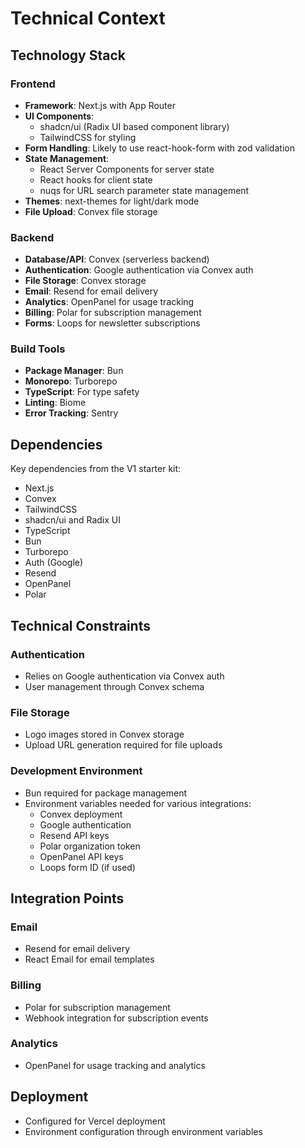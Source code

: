 # Technical Context

## Technology Stack

### Frontend
- **Framework**: Next.js with App Router
- **UI Components**:
  - shadcn/ui (Radix UI based component library)
  - TailwindCSS for styling
- **Form Handling**: Likely to use react-hook-form with zod validation
- **State Management**:
  - React Server Components for server state
  - React hooks for client state
  - nuqs for URL search parameter state management
- **Themes**: next-themes for light/dark mode
- **File Upload**: Convex file storage

### Backend
- **Database/API**: Convex (serverless backend)
- **Authentication**: Google authentication via Convex auth
- **File Storage**: Convex storage
- **Email**: Resend for email delivery
- **Analytics**: OpenPanel for usage tracking
- **Billing**: Polar for subscription management
- **Forms**: Loops for newsletter subscriptions

### Build Tools
- **Package Manager**: Bun
- **Monorepo**: Turborepo
- **TypeScript**: For type safety
- **Linting**: Biome
- **Error Tracking**: Sentry

## Dependencies
Key dependencies from the V1 starter kit:
- Next.js
- Convex
- TailwindCSS
- shadcn/ui and Radix UI
- TypeScript
- Bun
- Turborepo
- Auth (Google)
- Resend
- OpenPanel
- Polar

## Technical Constraints

### Authentication
- Relies on Google authentication via Convex auth
- User management through Convex schema

### File Storage
- Logo images stored in Convex storage
- Upload URL generation required for file uploads

### Development Environment
- Bun required for package management
- Environment variables needed for various integrations:
  - Convex deployment
  - Google authentication
  - Resend API keys
  - Polar organization token
  - OpenPanel API keys
  - Loops form ID (if used)

## Integration Points

### Email
- Resend for email delivery
- React Email for email templates

### Billing
- Polar for subscription management
- Webhook integration for subscription events

### Analytics
- OpenPanel for usage tracking and analytics

## Deployment
- Configured for Vercel deployment
- Environment configuration through environment variables